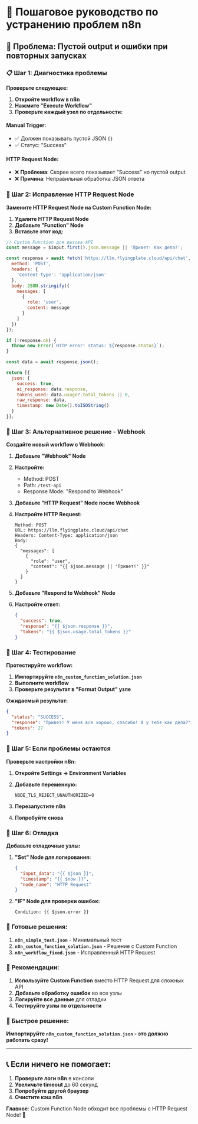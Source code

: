# 🔧 Пошаговое руководство по устранению проблем n8n

## 🚨 Проблема: Пустой output и ошибки при повторных запусках

### 📋 Шаг 1: Диагностика проблемы

**Проверьте следующее:**

1. **Откройте workflow в n8n**
2. **Нажмите "Execute Workflow"**
3. **Проверьте каждый узел по отдельности:**

#### Manual Trigger:
- ✅ Должен показывать пустой JSON `{}`
- ✅ Статус: "Success"

#### HTTP Request Node:
- ❌ **Проблема**: Скорее всего показывает "Success" но пустой output
- ❌ **Причина**: Неправильная обработка JSON ответа

### 🔧 Шаг 2: Исправление HTTP Request Node

**Замените HTTP Request Node на Custom Function Node:**

1. **Удалите HTTP Request Node**
2. **Добавьте "Function" Node**
3. **Вставьте этот код:**

```javascript
// Custom Function для вызова API
const message = $input.first().json.message || 'Привет! Как дела?';

const response = await fetch('https://llm.flyingplate.cloud/api/chat', {
  method: 'POST',
  headers: {
    'Content-Type': 'application/json'
  },
  body: JSON.stringify({
    messages: [
      {
        role: 'user',
        content: message
      }
    ]
  })
});

if (!response.ok) {
  throw new Error(`HTTP error! status: ${response.status}`);
}

const data = await response.json();

return [{
  json: {
    success: true,
    ai_response: data.response,
    tokens_used: data.usage?.total_tokens || 0,
    raw_response: data,
    timestamp: new Date().toISOString()
  }
}];
```

### 🔧 Шаг 3: Альтернативное решение - Webhook

**Создайте новый workflow с Webhook:**

1. **Добавьте "Webhook" Node**
2. **Настройте:**
   - Method: POST
   - Path: `/test-api`
   - Response Mode: "Respond to Webhook"

3. **Добавьте "HTTP Request" Node после Webhook**
4. **Настройте HTTP Request:**
   ```
   Method: POST
   URL: https://llm.flyingplate.cloud/api/chat
   Headers: Content-Type: application/json
   Body: 
   {
     "messages": [
       {
         "role": "user",
         "content": "{{ $json.message || 'Привет!' }}"
       }
     ]
   }
   ```

5. **Добавьте "Respond to Webhook" Node**
6. **Настройте ответ:**
   ```json
   {
     "success": true,
     "response": "{{ $json.response }}",
     "tokens": "{{ $json.usage.total_tokens }}"
   }
   ```

### 🔧 Шаг 4: Тестирование

**Протестируйте workflow:**

1. **Импортируйте `n8n_custom_function_solution.json`**
2. **Выполните workflow**
3. **Проверьте результат в "Format Output" узле**

**Ожидаемый результат:**
```json
{
  "status": "SUCCESS",
  "response": "Привет! У меня все хорошо, спасибо! А у тебя как дела?",
  "tokens": 27
}
```

### 🔧 Шаг 5: Если проблемы остаются

**Проверьте настройки n8n:**

1. **Откройте Settings → Environment Variables**
2. **Добавьте переменную:**
   ```
   NODE_TLS_REJECT_UNAUTHORIZED=0
   ```

3. **Перезапустите n8n**
4. **Попробуйте снова**

### 🔧 Шаг 6: Отладка

**Добавьте отладочные узлы:**

1. **"Set" Node для логирования:**
   ```json
   {
     "input_data": "{{ $json }}",
     "timestamp": "{{ $now }}",
     "node_name": "HTTP Request"
   }
   ```

2. **"IF" Node для проверки ошибок:**
   ```
   Condition: {{ $json.error }}
   ```

### 📁 Готовые решения:

1. **`n8n_simple_test.json`** - Минимальный тест
2. **`n8n_custom_function_solution.json`** - Решение с Custom Function
3. **`n8n_workflow_fixed.json`** - Исправленный HTTP Request

### 🎯 Рекомендации:

1. **Используйте Custom Function** вместо HTTP Request для сложных API
2. **Добавьте обработку ошибок** во все узлы
3. **Логируйте все данные** для отладки
4. **Тестируйте узлы по отдельности**

### 🚀 Быстрое решение:

**Импортируйте `n8n_custom_function_solution.json` - это должно работать сразу!**

---

## 📞 Если ничего не помогает:

1. **Проверьте логи n8n** в консоли
2. **Увеличьте timeout** до 60 секунд
3. **Попробуйте другой браузер**
4. **Очистите кэш n8n**

**Главное**: Custom Function Node обходит все проблемы с HTTP Request Node! 🎉